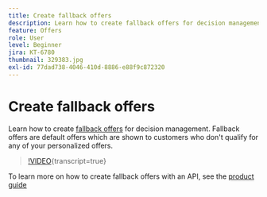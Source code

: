 ```yaml
---
title: Create fallback offers
description: Learn how to create fallback offers for decision management. Fallback offers have eligibility rules associated with them to help you show them only to relevant customers.
feature: Offers
role: User
level: Beginner
jira: KT-6780
thumbnail: 329383.jpg
exl-id: 77dad738-4046-410d-8886-e88f9c872320
---
```

# Create fallback offers

Learn how to create [fallback offers](https://experienceleague.adobe.com/docs/journey-optimizer/using/offer-decisioniong/managing-offers-in-the-offer-library/creating-fallback-offers.html) for decision management. Fallback offers are default offers which are shown to customers who don't qualify for any of your personalized offers.

>[!VIDEO](https://video.tv.adobe.com/v/329383?quality=12&learn=on){transcript=true}

To learn more on how to create fallback offers with an API, see the [product guide](https://experienceleague.adobe.com/docs/journey-optimizer/using/offer-decisioniong/api-reference/offers-api/fallback-offers/create.html)
